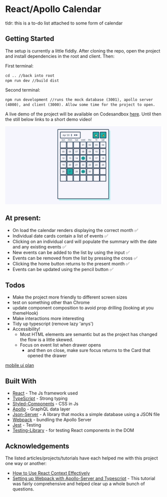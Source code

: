 # React/Apollo Calendar

tldr: this is a to-do list attached to some form of calendar

## Getting Started

The setup is currently a little fiddly. After cloning the repo, open the project and install dependencies in the root and client. Then:

First terminal:

```
cd .. //back into root
npm run dev //build dist
```

Second terminal:

```
npm run development //runs the mock database (3001), apollo server (4000), and client (3000). Allow some time for the project to open.
```

A live demo of the project will be available on Codesandbox [here](#). Until then the still below links to a short demo video!

[![Project as of 02 Feb](./images/27Apr.jpg)](https://drive.google.com/file/d/1eiy_-kSahI7kw28D-icBHoDfMv2voY3T/preview)

## At present:

- On load the calendar renders displaying the correct month ✅
- Individual date cards contain a list of events ✅
- Clicking on an individual card will populate the summary with the date and any existing events ✅
- New events can be added to the list by using the input ✅
- Events can be removed from the list by pressing the cross ✅
- Clicking the home button returns to the present month ✅
- Events can be updated using the pencil button ✅

## Todos

- Make the project more friendly to different screen sizes 
- test on something other than Chrome
- update component composition to avoid prop drilling (looking at you themeHook)
- Make interactions more interesting
- Tidy up typescript (remove lazy 'anys')
- Accessibility!
    - Most HTML elements are semantic but as the project has changed the flow is a little skewed.
    - Focus on event list when drawer opens 
        - and then on close, make sure focus returns to the Card that opened the drawer

[mobile ui plan](https://excalidraw.com/#json=5189794522988544,rlBA6Yad0hDKROXslnmRPg)

## Built With

- [React](https://reactjs.org/) - The Js framework used
- [TypeScript](https://www.typescriptlang.org/docs/home.html) - Strong typing
- [Styled-Components](https://styled-components.com/) - CSS in Js
- [Apollo](https://www.apollographql.com/docs/) - GraphQL data layer
- [Json-Server](https://www.npmjs.com/package/json-server) - A library that
  mocks a simple database using a JSON file
- [Webpack](https://webpack.js.org/) - bundling the Apollo Server
- [Jest](https://jestjs.io/docs/en/getting-started) - Testing
- [Testing-Library](https://testing-library.com/docs/intro) - for testing React
  components in the DOM

## Acknowledgements

The listed articles/projects/tutorials have each helped me with this project one
way or another:

- [How to Use React Context Effectively](https://kentcdodds.com/blog/how-to-use-react-context-effectively) 
- [Setting up Webpack with Apollo-Server and Typescript](https://medium.com/free-code-camp/build-an-apollo-graphql-server-with-typescript-and-webpack-hot-module-replacement-hmr-3c339d05184f) -
  This tutorial was fairly comprehensive and helped clear up a whole bunch of questions.
